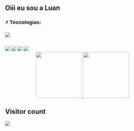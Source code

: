 ## Oiii eu sou a Luan

### :zap: Tecnologias:

<a href="https://skillicons.dev">
    <img src="https://skillicons.dev/icons?i=ts,js,lua,nodejs,mongodb,mysql,html,css" />
</a>
  
  ##
 
<div> 
  <a href="https://www.youtube.com/channel/UCabOjENmrcVjWQtsnAkVq9Q" target="_blank"><img src="https://img.shields.io/badge/YouTube-FF0000?style=for-the-badge&logo=youtube&logoColor=white" target="_blank"></a>
  <a href="https://instagram.com/luanoliveira7ofc" target="_blank"><img src="https://img.shields.io/badge/-Instagram-%23E4405F?style=for-the-badge&logo=instagram&logoColor=white" target="_blank"></a>
 <a href="https://discord.gg/jk3srqqfuy" target="_blank"><img src="https://img.shields.io/badge/Discord-7289DA?style=for-the-badge&logo=discord&logoColor=white" target="_blank"></a> 
  <a href = "mailto:"><img src="https://img.shields.io/badge/-Gmail-%23333?style=for-the-badge&logo=gmail&logoColor=white" target="_blank"></a>
  
</div>

<div align="center">

  <a href="https://github.com/Shotzzy157">
  <img height="150em" src="https://github-readme-stats.vercel.app/api?username=JVRL18&show_icons=true&theme=dark&include_all_commits=true&count_private=true"/>
  <img height="150em" src="https://github-readme-stats.vercel.app/api/top-langs/?username=JVRL18&layout=compact&langs_count=7&theme=dark"/>
 </a>
</div>


<section>

  <h2>Visitor count</h2>
  <img src="https://profile-counter.glitch.me/%7Bjvrl18%7D/count.svg" />
  <!-- Took from https://github.com/insolitum/insolitum -->
</section>
